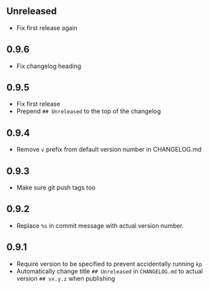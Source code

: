 ## Unreleased

- Fix first release again

## 0.9.6

- Fix changelog heading

## 0.9.5

- Fix first release
- Prepend `## Unreleased` to the top of the changelog

## 0.9.4

- Remove `v` prefix from default version number in CHANGELOG.md

## 0.9.3

- Make sure git push tags too

## 0.9.2

- Replace `%s` in commit message with actual version number.

## 0.9.1

- Require version to be specified to prevent accidentally running `kp`
- Automatically change title `## Unreleased` in `CHANGELOG.md` to actual version `## vx.y.z` when publishing
